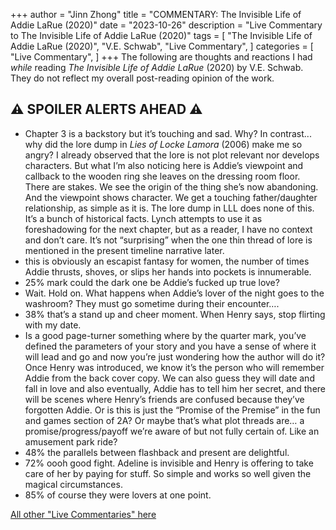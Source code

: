 +++
author = "Jinn Zhong"
title = "COMMENTARY: The Invisible Life of Addie LaRue (2020)"
date = "2023-10-26"
description = "Live Commentary to The Invisible Life of Addie LaRue (2020)"
tags = [
    "The Invisible Life of Addie LaRue (2020)",
    "V.E. Schwab",
    "Live Commentary",
]
categories = [
    "Live Commentary",
]
+++
The following are thoughts and reactions I had _while_ reading _The Invisible Life of Addie LaRue_ (2020) by V.E. Schwab. They do not reflect my overall post-reading opinion of the work. 

## :warning: **SPOILER ALERTS AHEAD** :warning:

* Chapter 3 is a backstory but it’s touching and sad. Why? In contrast... why did the lore dump in *Lies of Locke Lamora* (2006) make me so angry? I already observed that the lore is not plot relevant nor develops characters. But what I’m also noticing here is Addie’s viewpoint and callback to the wooden ring she leaves on the dressing room floor. There are stakes. We see the origin of the thing she’s now abandoning. And the viewpoint shows character. We get a touching father/daughter relationship, as simple as it is. The lore dump in LLL does none of this. It’s a bunch of historical facts. Lynch attempts to use it as foreshadowing for the next chapter, but as a reader, I have no context and don’t care. It’s not “surprising” when the one thin thread of lore is mentioned in the present timeline narrative later.
* this is obviously an escapist fantasy for women, the number of times Addie thrusts, shoves, or slips her hands into pockets is innumerable. 
* 25% mark could the dark one be Addie’s fucked up true love?
* Wait. Hold on. What happens when Addie’s lover of the night goes to the washroom? They must go sometime during their encounter….
* 38% that’s a stand up and cheer moment. When Henry says, stop flirting with my date.
* Is a good page-turner something where by the quarter mark, you’ve defined the parameters of your story and you have a sense of where it will lead and go and now you’re just wondering how the author will do it? Once Henry was introduced, we know it’s the person who will remember Addie from the back cover copy. We can also guess they will date and fall in love and also eventually, Addie has to tell him her secret, and there will be scenes where Henry’s friends are confused because they’ve forgotten Addie. Or is this is just the “Promise of the Premise” in the fun and games section of 2A? Or maybe that’s what plot threads are… a promise/progress/payoff we’re aware of but not fully certain of. Like an amusement park ride?
* 48% the parallels between flashback and present are delightful.
* 72% oooh good fight. Adeline is invisible and Henry is offering to take care of her by paying for stuff. So simple and works so well given the magical circumstances.
* 85% of course they were lovers at one point.

[All other "Live Commentaries" here](https://journal.jinnzhong.com/categories/live-commentary/)
